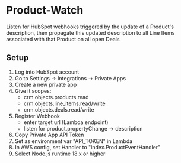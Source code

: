 # Product-Watch

Listen for HubSpot webhooks triggered by the update
of a Product's description, then propagate this updated
description to all Line Items associated with that
Product on all open Deals

## Setup

1. Log into HubSpot account
2. Go to Settings → Integrations → Private Apps
3. Create a new private app
4. Give it scopes:
    - crm.objects.products.read
    - crm.objects.line_items.read/write
    - crm.objects.deals.read/write
5. Register Webhook
    - enter target url (Lambda endpoint)
    - listen for product.propertyChange → description
6. Copy Private App API Token
7. Set as environment var "API_TOKEN" in Lambda
8. In AWS config, set Handler to "index.ProductEventHandler"
9. Select Node.js runtime 18.x or higher
